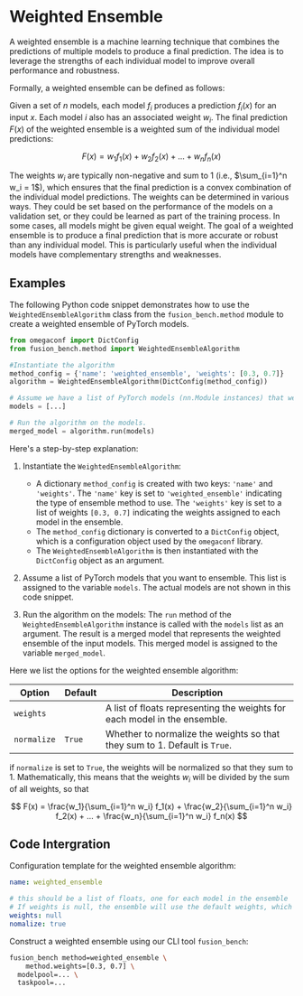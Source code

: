 # Weighted Ensemble

A weighted ensemble is a machine learning technique that combines the predictions of multiple models to produce a final prediction. The idea is to leverage the strengths of each individual model to improve overall performance and robustness.

Formally, a weighted ensemble can be defined as follows:

Given a set of $n$ models, each model $f_i$ produces a prediction $f_i(x)$ for an input $x$. Each model $i$ also has an associated weight $w_i$. The final prediction $F(x)$ of the weighted ensemble is a weighted sum of the individual model predictions:

$$
F(x) = w_1 f_1(x) + w_2 f_2(x) + ... + w_n f_n(x)
$$

The weights $w_i$ are typically non-negative and sum to 1 (i.e., $\sum_{i=1}^n w_i = 1$), which ensures that the final prediction is a convex combination of the individual model predictions.
The weights can be determined in various ways. They could be set based on the performance of the models on a validation set, or they could be learned as part of the training process. In some cases, all models might be given equal weight.
The goal of a weighted ensemble is to produce a final prediction that is more accurate or robust than any individual model. This is particularly useful when the individual models have complementary strengths and weaknesses.

## Examples

The following Python code snippet demonstrates how to use the `WeightedEnsembleAlgorithm` class from the `fusion_bench.method` module to create a weighted ensemble of PyTorch models.

```python
from omegaconf import DictConfig
from fusion_bench.method import WeightedEnsembleAlgorithm

#Instantiate the algorithm
method_config = {'name': 'weighted_ensemble', 'weights': [0.3, 0.7]}
algorithm = WeightedEnsembleAlgorithm(DictConfig(method_config))

# Assume we have a list of PyTorch models (nn.Module instances) that we want to ensemble.
models = [...]

# Run the algorithm on the models.
merged_model = algorithm.run(models)
```

Here's a step-by-step explanation:

1. Instantiate the `WeightedEnsembleAlgorithm`:
    - A dictionary `method_config` is created with two keys: `'name'` and `'weights'`. The `'name'` key is set to `'weighted_ensemble'` indicating the type of ensemble method to use. The `'weights'` key is set to a list of weights `[0.3, 0.7]` indicating the weights assigned to each model in the ensemble.
    - The `method_config` dictionary is converted to a `DictConfig` object, which is a configuration object used by the `omegaconf` library.
    - The `WeightedEnsembleAlgorithm` is then instantiated with the `DictConfig` object as an argument.

2. Assume a list of PyTorch models that you want to ensemble. This list is assigned to the variable `models`. The actual models are not shown in this code snippet.

3. Run the algorithm on the models: The `run` method of the `WeightedEnsembleAlgorithm` instance is called with the `models` list as an argument. The result is a merged model that represents the weighted ensemble of the input models. This merged model is assigned to the variable `merged_model`.

Here we list the options for the weighted ensemble algorithm:

| Option      | Default | Description                                                                |
| ----------- | ------- | -------------------------------------------------------------------------- |
| `weights`   |         | A list of floats representing the weights for each model in the ensemble.  |
| `normalize` | `True`  | Whether to normalize the weights so that they sum to 1. Default is `True`. |

if `normalize` is set to `True`, the weights will be normalized so that they sum to 1.  Mathematically, this means that the weights $w_i$ will be divided by the sum of all weights, so that

$$
F(x) = \frac{w_1}{\sum_{i=1}^n w_i} f_1(x) + \frac{w_2}{\sum_{i=1}^n w_i} f_2(x) + ... + \frac{w_n}{\sum_{i=1}^n w_i} f_n(x)
$$

## Code Intergration

Configuration template for the weighted ensemble algorithm:

```yaml title="config/method.weighted_ensemble.yaml"
name: weighted_ensemble

# this should be a list of floats, one for each model in the ensemble
# If weights is null, the ensemble will use the default weights, which are equal weights for all models.
weights: null
nomalize: true
```

Construct a weighted ensemble using our CLI tool `fusion_bench`:

```bash
fusion_bench method=weighted_ensemble \
    method.weights=[0.3, 0.7] \
  modelpool=... \
  taskpool=...
```
